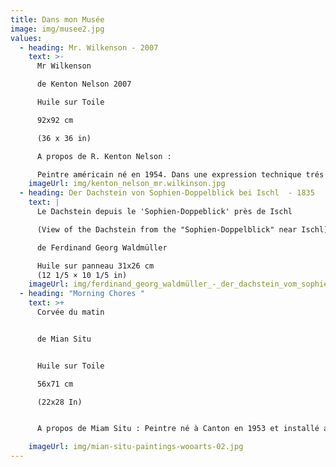 ```yaml
---
title: Dans mon Musée
image: img/musee2.jpg
values:
  - heading: Mr. Wilkenson - 2007
    text: >-
      Mr Wilkenson

      de Kenton Nelson 2007

      Huile sur Toile

      92x92 cm

      (36 x 36 in)

      A propos de R. Kenton Nelson :

      Peintre américain né en 1954. Dans une expression technique trés personnelle, il peint à la fois des objets, des paysages (essentiellement urbins et dans une ambiance qui me rappelle Hopper) et des personnages féminins dans l'esprit des années 50.
    imageUrl: img/kenton_nelson_mr.wilkinson.jpg
  - heading: Der Dachstein von Sophien-Doppelblick bei Ischl  - 1835
    text: |
      Le Dachstein depuis le 'Sophien-Doppeblick' près de Ischl

      (View of the Dachstein from the "Sophien-Doppelblick" near Ischl) 

      de Ferdinand Georg Waldmüller

      Huile sur panneau 31x26 cm
      (12 1/5 × 10 1/5 in)
    imageUrl: img/ferdinand_georg_waldmüller_-_der_dachstein_vom_sophien-doppelblick_bei_ischl_-_5712_-_österreichische_galerie_belvedere.jpg
  - heading: "Morning Chores "
    text: >+
      Corvée du matin


      de Mian Situ


      Huile sur Toile 

      56x71 cm

      (22x28 In)


      A propos de Miam Situ : Peintre né à Canton en 1953 et installé aux Etats Unis, trés attaché à peindre la ruralité chinoise. J'admire la qualité de son traitement de la lumière.

    imageUrl: img/mian-situ-paintings-wooarts-02.jpg
---
```

